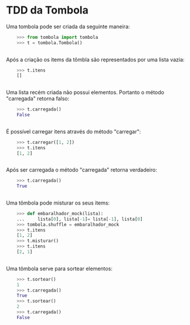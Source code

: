 # TDD da Tombola

Uma tombola pode ser criada da seguinte maneira:

```python
    >>> from tombola import tombola
    >>> t = tombola.Tombola()
    
```

Após a criação os items da tômbla são representados por uma lista vazia:

```python
    >>> t.itens
    []
    
```

Uma lista recém criada não possui elementos. Portanto o método "carregada"
retorna falso:


```python
    >>> t.carregada()
    False
    
```

É possível carregar itens através do método "carregar":

```python
    >>> t.carregar([1, 2])
    >>> t.itens
    [1, 2]
    
```

Após ser carregada o método "carregada" retorna verdadeiro:


```python
    >>> t.carregada()
    True
    
```

Uma tômbola pode misturar os seus items:

```python
    >>> def embaralhador_mock(lista):
    ...     lista[0], lista[-1]= lista[-1], lista[0]
    >>> tombola.shuffle = embaralhador_mock
    >>> t.itens
    [1, 2]
    >>> t.misturar()
    >>> t.itens
    [2, 1]
    
```

Uma tômbola serve para sortear elementos:

```python
    >>> t.sortear()
    1
    >>> t.carregada()
    True
    >>> t.sortear()
    2
    >>> t.carregada()
    False

```

